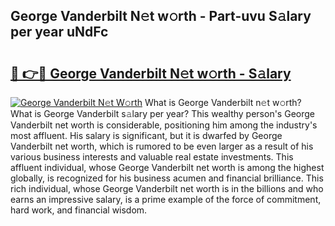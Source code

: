 ## George Vanderbilt N𝚎t w𝚘rth - Part-uvu S𝚊lary per year uNdFc

# <h2><a href="http://gc459y.nevu.top/?p=George+Vanderbilt">🔗 👉🔴 George Vanderbilt N𝚎t w𝚘rth - S𝚊lary</a></h2>

[![George Vanderbilt N𝚎t W𝚘rth](https://i.imgur.com/Oavwk0R.jpeg)](http://gc459y.nevu.top/?p=George+Vanderbilt)
What is George Vanderbilt n𝚎t w𝚘rth? What is George Vanderbilt s𝚊lary per year?
This wealthy person's George Vanderbilt net worth is considerable, positioning him among the industry's most affluent. His salary is significant, but it is dwarfed by George Vanderbilt net worth, which is rumored to be even larger as a result of his various business interests and valuable real estate investments. This affluent individual, whose George Vanderbilt net worth is among the highest globally, is recognized for his business acumen and financial brilliance. This rich individual, whose George Vanderbilt net worth is in the billions and who earns an impressive salary, is a prime example of the force of commitment, hard work, and financial wisdom.
